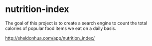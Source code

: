 # nutrition-index

The goal of this project is to create a search engine to count the total calories of popular food items we eat on a daily basis.

http://sheldonhua.com/app/nutrition_index/
